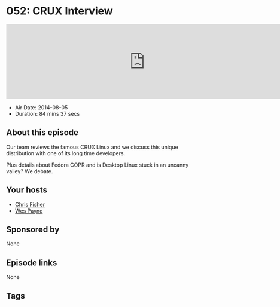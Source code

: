 # 052: CRUX Interview

<iframe src="https://player.fireside.fm/v2/RUkczH-V+zSv05QL3?theme=dark" width="740" height="200" frameborder="0" scrolling="no"></iframe>

* Air Date: 2014-08-05
* Duration: 84 mins 37 secs

## About this episode

Our team reviews the famous CRUX Linux and we discuss this unique distribution with one of its long time developers.

Plus details about Fedora COPR and is Desktop Linux stuck in an uncanny valley? We debate.

## Your hosts
* [Chris Fisher](https://linuxunplugged.com/hosts/chrislas)
* [Wes Payne](https://linuxunplugged.com/hosts/wes)

## Sponsored by

None



## Episode links

None



## Tags

